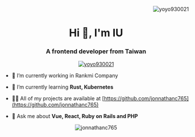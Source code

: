 <p align="right"> <img src="https://komarev.com/ghpvc/?username=yoyo930021&label=Profile%20views&color=0e75b6&style=flat" alt="yoyo930021" /> </p>

<h1 align="center">Hi 👋, I'm IU</h1>
<h3 align="center">A frontend developer from Taiwan</h3>

<p align="center">
  <a href="https://github.com/ryo-ma/github-profile-trophy">
    <img src="https://github-profile-trophy.vercel.app/?username=yoyo930021&theme=onedark" alt="yoyo930021" />
  </a>
</p>

- 🔭 I’m currently working in Rankmi Company

- 🌱 I’m currently learning **Rust, Kubernetes**

- 👨‍💻 All of my projects are available at [https://github.com/jonnathanc765](https://github.com/jonnathanc765)

- 💬 Ask me about **Vue, React, Ruby on Rails and PHP**



<p align="center">
  <img src="https://github-readme-stats.vercel.app/api/top-langs?username=jonnathanc765&show_icons=true&locale=en&layout=compact&theme=transparent" alt="jonnathanc765" />
</p>
